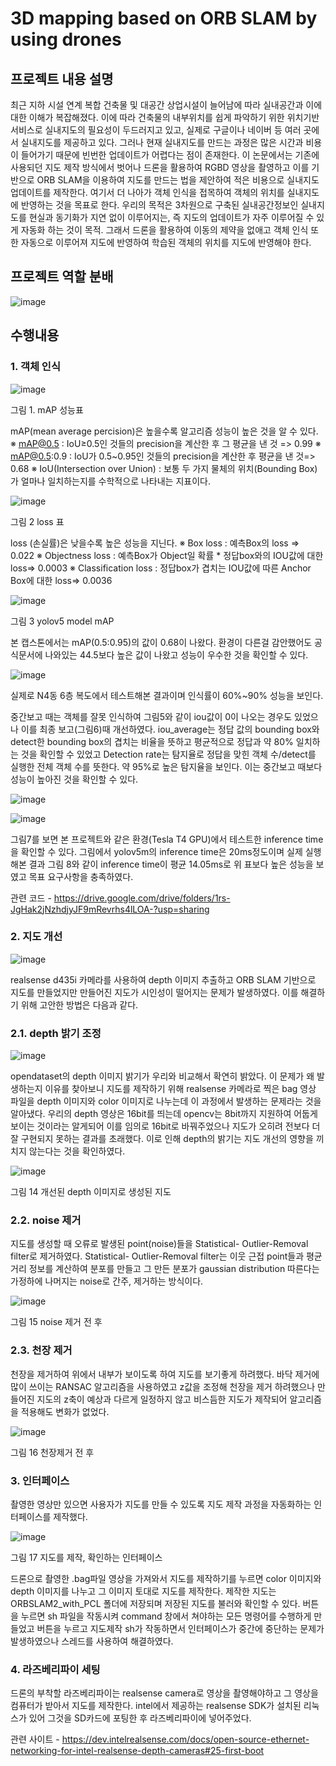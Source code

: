 # 3D mapping based on ORB SLAM by using drones

## 프로젝트 내용 설명
최근 지하 시설 연계 복합 건축물 및 대공간 상업시설이 늘어남에 따라 실내공간과 이에 대한 이해가 복잡해졌다. 이에 따라 건축물의 내부위치를 쉽게 파악하기 위한 위치기반 서비스로 실내지도의 필요성이 두드러지고 있고, 실제로 구글이나 네이버 등 여러 곳에서 실내지도를 제공하고 있다. 그러나 현재 실내지도를 만드는 과정은 많은 시간과 비용이 들어가기 때문에 빈번한 업데이트가 어렵다는 점이 존재한다. 이 논문에서는 기존에 사용되던 지도 제작 방식에서 벗어나 드론을 활용하여 RGBD 영상을 촬영하고 이를 기반으로 ORB SLAM을 이용하여 지도를 만드는 법을 제안하여 적은 비용으로 실내지도 업데이트를 제작한다. 여기서 더 나아가 객체 인식을 접목하여 객체의 위치를 실내지도에 반영하는 것을 목표로 한다.
우리의 목적은 3차원으로 구축된 실내공간정보인 실내지도를 현실과 동기화가 지연 없이 이루어지는, 즉 지도의 업데이트가 자주 이루어질 수 있게 자동화 하는 것이 목적. 그래서 드론을 활용하여 이동의 제약을 없애고 객체 인식 또한 자동으로 이루어져 지도에 반영하여 학습된 객체의 위치를 지도에 반영해야 한다.

## 프로젝트 역할 분배

![image](https://user-images.githubusercontent.com/65644486/139809559-7f0ca238-c5ab-41d2-9a5f-e5fe7bb1c690.png)


## 수행내용

### 1. 객체 인식

![image](https://user-images.githubusercontent.com/65644486/139801318-879ab55a-f7d5-4935-9a89-3288a5ef42fb.png)

그림 1. mAP 성능표


mAP(mean average percision)은 높을수록 알고리즘 성능이 높은 것을 알 수 있다.
※ mAP@0.5 : IoU≥0.5인 것들의 precision을 계산한 후 그 평균을 낸 것 => 0.99
※ mAP@0.5:0.9 : IoU가 0.5~0.95인 것들의 precision을 계산한 후 평균을 낸 것=> 0.68
※ IoU(Intersection over Union) : 보통 두 가지 물체의 위치(Bounding Box)가 얼마나 일치하는지를 수학적으로 나타내는 지표이다.


![image](https://user-images.githubusercontent.com/65644486/139801304-2a22ad80-690b-4eeb-974f-b5d9065c8eec.png)

그림 2 loss 표


loss (손실률)은 낮을수록 높은 성능을 지닌다.
※ Box loss : 예측Box의 loss => 0.022
※ Objectness loss : 예측Box가 Object일 확률 * 정답box와의 IOU값에 대한 loss=> 0.0003
※ Classification loss : 정답box가 겹치는 IOU값에 따른 Anchor Box에 대한 loss=> 0.0036

![image](https://user-images.githubusercontent.com/65644486/139801276-0bc5624c-92c8-40b0-8315-a4595ed50e72.png)

그림 3 yolov5 model mAP

본 캡스톤에서는 mAP(0.5:0.95)의 값이 0.68이 나왔다. 환경이 다른걸 감안했어도 공식문서에 나와있는 44.5보다 높은 값이 나왔고 성능이 우수한 것을 확인할 수 있다. 

![image](https://user-images.githubusercontent.com/65644486/139809799-c3f5cb51-f9d5-4537-a14a-5836725eb2d5.png)

실제로 N4동 6층 복도에서 테스트해본 결과이며 인식률이 60%~90% 성능을 보인다.

중간보고 때는 객체를 잘못 인식하여 그림5와 같이 iou값이 0이 나오는 경우도 있었으나 이를 최종 보고(그림6)때 개선하였다. iou_average는 정답 값의 bounding box와 detect한 bounding box의 겹치는 비율을 뜻하고 평균적으로 정답과 약 80% 일치하는 것을 확인할 수 있었고 Detection rate는 탐지율로 정답을 맞힌 객체 수/detect를 실행한 전체 객체 수를 뜻한다. 약 95%로 높은 탐지율을 보인다. 이는 중간보고 때보다 성능이 높아진 것을 확인할 수 있다.

![image](https://user-images.githubusercontent.com/65644486/139809869-3760e6b9-c3f8-4170-b8dc-bcf2463f7ac1.png)

![image](https://user-images.githubusercontent.com/65644486/139809975-490c9ef6-6c4a-4076-99db-5d72b54424c0.png)

그림7를 보면 본 프로젝트와 같은 환경(Tesla T4 GPU)에서 테스트한 inference time을 확인할 수 있다. 그림에서 yolov5m의 inference time은 20ms정도이며 실제 실행해본 결과 그림 8와 같이 inference time이 평균 14.05ms로 위 표보다 높은 성능을 보였고 목표 요구사항을 충족하였다.

관련 코드 - https://drive.google.com/drive/folders/1rs-JgHak2jNzhdjyJF9mRevrhs4lLOA-?usp=sharing

### 2. 지도 개선

![image](https://user-images.githubusercontent.com/65644486/139804296-6b066080-eeb5-4c8f-a625-59d00d2a8094.png)

realsense d435i 카메라를 사용하여 depth 이미지 추출하고 ORB SLAM 기반으로 지도를 만들었지만 만들어진 지도가 시인성이 떨어지는 문제가 발생하였다.
이를 해결하기 위해 고안한 방법은 다음과 같다.

### 2.1. depth 밝기 조정

![image](https://user-images.githubusercontent.com/65644486/139804393-52ce7816-fbbd-475b-8e6e-6e1c95c92812.png)

opendataset의 depth 이미지 밝기가 우리와 비교해서 확연히 밝았다. 이 문제가 왜 발생하는지 이유를 찾아보니 지도를 제작하기 위해 realsense 카메라로 찍은 bag 영상 파일을 depth 이미지와 color 이미지로 나누는데 이 과정에서 발생하는 문제라는 것을 알아냈다. 우리의 depth 영상은 16bit를 띄는데 opencv는 8bit까지 지원하여 어둡게 보이는 것이라는 알게되어 이를 임의로 16bit로 바꿔주었으나 지도가 오히려 전보다 더 잘 구현되지 못하는 결과를 초래했다. 이로 인해 depth의 밝기는 지도 개선의 영향을 끼치지 않는다는 것을 확인하였다.

![image](https://user-images.githubusercontent.com/65644486/139804121-9029193d-946a-46b4-8107-a0517f744a8a.png)

그림 14 개선된 depth 이미지로 생성된 지도

### 2.2. noise 제거

지도를 생성할 때 오류로 발생된 point(noise)들을 Statistical- Outlier-Removal filter로 제거하였다. Statistical- Outlier-Removal filter는 이웃 근접 point들과 평균 거리 정보를 계산하여 분포를 만들고 그 만든 분포가 gaussian distribution 따른다는 가정하에 나머지는 noise로 간주, 제거하는 방식이다.

![image](https://user-images.githubusercontent.com/65644486/139804900-9533ac23-67f1-4040-a9de-f80c2982bc37.png)

그림 15 noise 제거 전 후

### 2.3. 천장 제거

천장을 제거하여 위에서 내부가 보이도록 하여 지도를 보기좋게 하려했다. 바닥 제거에 많이 쓰이는 RANSAC 알고리즘을 사용하였고 z값을 조정해 천장을 제거 하려했으나 만들어진 지도의 z축이 예상과 다르게 일정하지 않고 비스듬한 지도가 제작되어 알고리즘을 적용해도 변화가 없었다.

![image](https://user-images.githubusercontent.com/65644486/139805271-00edd07f-aaa4-4067-b764-8c2ebab08680.png)

그림 16 천장제거 전 후

### 3. 인터페이스  

촬영한 영상만 있으면 사용자가 지도를 만들 수 있도록 지도 제작 과정을 자동화하는 인터페이스를 제작했다.

![image](https://user-images.githubusercontent.com/65644486/139805495-5608e236-ba91-430a-911c-79ea619ffa5a.png)

그림 17 지도를 제작, 확인하는 인터페이스

드론으로 촬영한 .bag파일 영상을 가져와서 지도를 제작하기를 누르면 color 이미지와 depth 이미지를 나누고 그 이미지 토대로 지도를 제작한다. 제작한 지도는 ORBSLAM2_with_PCL 폴더에 저장되며 저장된 지도를 불러와 확인할 수 있다. 버튼을 누르면 sh 파일을 작동시켜 command 창에서 쳐야하는 모든 명령어를 수행하게 만들었고 버튼을 누르고 지도제작 sh가 작동하면서 인터페이스가 중간에 중단하는 문제가 발생하였으나 스레드를 사용하여 해결하였다.

### 4. 라즈베리파이 세팅
드론의 부착할 라즈베리파이는 realsense camera로 영상을 촬영해야하고 그 영상을 컴퓨터가 받아서 지도를 제작한다.
intel에서 제공하는 realsense SDK가 설치된 리눅스가 있어 그것을 SD카드에 포팅한 후 라즈베리파이에 넣어주었다.

관련 사이트 - https://dev.intelrealsense.com/docs/open-source-ethernet-networking-for-intel-realsense-depth-cameras#25-first-boot
